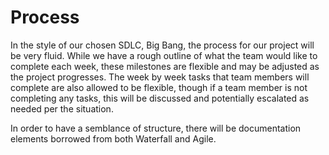 # Process

In the style of our chosen SDLC, Big Bang, the process for our project will be very fluid. While we have a rough outline of what the team would like to complete each week, these milestones are flexible and may be adjusted as the project progresses. The week by week tasks that team members will complete are also allowed to be flexible, though if a team member is not completing any tasks, this will be discussed and potentially escalated as needed per the situation.

In order to have a semblance of structure, there will be documentation elements borrowed from both Waterfall and Agile.
